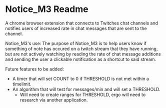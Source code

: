 # Notice_M3 Readme
A chrome browser extension that connects to Twitches chat channels and notifies users of increased rate in chat messages that are sent to the channel.

Notice_M3's use:
The purpose of Notice_M3 is to help users know if something of note 
has occured on a twitch stream that they have running, but are not actively watching by reading 
the rate of chat message additions and sending the user a clickable notification as a shortcut to said stream.

Future features to be added:
  - A timer that will set COUNT to 0 if THRESHOLD is not met within a timelimit.
  - An algorithm that will test for messages/min and will set a THRESHOLD.
      - Will need to create ranges for THRESHOLD, ergo will need to research via another application.
